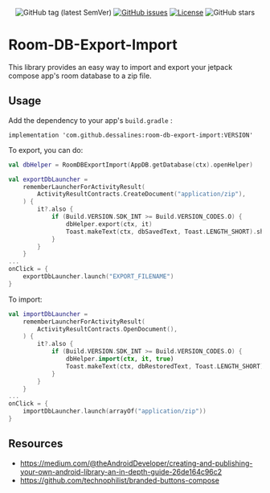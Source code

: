 <div align="center">

![GitHub tag (latest SemVer)](https://img.shields.io/github/tag/dessalines/room-db-export-import.svg)
[![GitHub issues](https://img.shields.io/github/issues-raw/dessalines/rank-my-favs.svg)](https://github.com/dessalines/room-db-export-import/issues)
[![License](https://img.shields.io/github/license/dessalines/room-db-export-import.svg)](LICENSE)
![GitHub stars](https://img.shields.io/github/stars/dessalines/room-db-export-import?style=social)

</div>

# Room-DB-Export-Import

This library provides an easy way to import and export your jetpack compose app's room database to a zip file.

## Usage

Add the dependency to your app's `build.gradle` :

`implementation 'com.github.dessalines:room-db-export-import:VERSION'`

To export, you can do:

```kt
val dbHelper = RoomDBExportImport(AppDB.getDatabase(ctx).openHelper)

val exportDbLauncher =
    rememberLauncherForActivityResult(
        ActivityResultContracts.CreateDocument("application/zip"),
    ) {
        it?.also {
            if (Build.VERSION.SDK_INT >= Build.VERSION_CODES.O) {
                dbHelper.export(ctx, it)
                Toast.makeText(ctx, dbSavedText, Toast.LENGTH_SHORT).show()
            }
        }
    }
...
onClick = {
    exportDbLauncher.launch("EXPORT_FILENAME")
}
```

To import:

```kt
val importDbLauncher =
    rememberLauncherForActivityResult(
        ActivityResultContracts.OpenDocument(),
    ) {
        it?.also {
            if (Build.VERSION.SDK_INT >= Build.VERSION_CODES.O) {
                dbHelper.import(ctx, it, true)
                Toast.makeText(ctx, dbRestoredText, Toast.LENGTH_SHORT).show()
            }
        }
    }
...
onClick = {
    importDbLauncher.launch(arrayOf("application/zip"))
}

```

## Resources

- https://medium.com/@theAndroidDeveloper/creating-and-publishing-your-own-android-library-an-in-depth-guide-26de164c96c2
- https://github.com/technophilist/branded-buttons-compose
